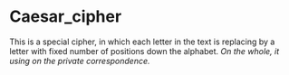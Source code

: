 # Caesar_cipher
This is a special cipher, in which each letter 
in the text is replacing by a letter with
fixed number of positions down the alphabet.
*On the whole, it using on the private correspondence.*